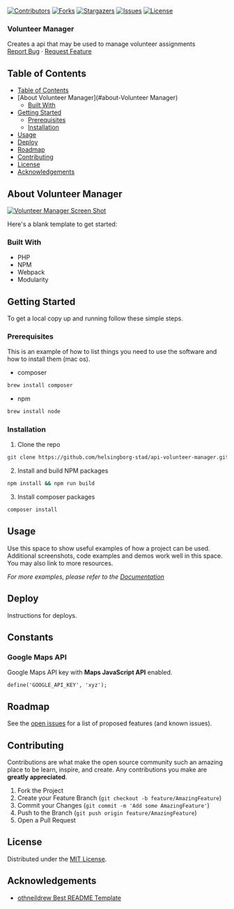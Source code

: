 <!-- SHIELDS -->
[![Contributors][contributors-shield]][contributors-url]
[![Forks][forks-shield]][forks-url]
[![Stargazers][stars-shield]][stars-url]
[![Issues][issues-shield]][issues-url]
[![License][license-shield]][license-url]

<h3>Volunteer Manager</h3>
<p>
  Creates a api that may be used to manage volunteer assignments
  <br />
  <a href="https://github.com/helsingborg-stad/api-volunteer-manager/issues">Report Bug</a>
  ·
  <a href="https://github.com/helsingborg-stad/api-volunteer-manager/issues">Request Feature</a>
</p>

## Table of Contents
- [Table of Contents](#table-of-contents)
- [About Volunteer Manager](#about-Volunteer Manager)
  - [Built With](#built-with)
- [Getting Started](#getting-started)
  - [Prerequisites](#prerequisites)
  - [Installation](#installation)
- [Usage](#usage)
- [Deploy](#deploy)
- [Roadmap](#roadmap)
- [Contributing](#contributing)
- [License](#license)
- [Acknowledgements](#acknowledgements)

## About Volunteer Manager

[![Volunteer Manager Screen Shot][product-screenshot]](https://example.com)

Here's a blank template to get started:

### Built With

* PHP
* NPM
* Webpack
* Modularity

## Getting Started

To get a local copy up and running follow these simple steps.

### Prerequisites

This is an example of how to list things you need to use the software and how to install them (mac os).
* composer
```sh
brew install composer
```
* npm
```sh
brew install node
```
### Installation

1. Clone the repo
```sh
git clone https://github.com/helsingborg-stad/api-volunteer-manager.git
```
2. Install and build NPM packages
```sh
npm install && npm run build
```
3. Install composer packages
```sh
composer install
```

## Usage

Use this space to show useful examples of how a project can be used. Additional screenshots, code examples and demos work well in this space. You may also link to more resources.

_For more examples, please refer to the [Documentation](https://example.com)_

## Deploy

Instructions for deploys.


## Constants

### Google Maps API
Google Maps API key with **Maps JavaScript API** enabled.

```
define('GOOGLE_API_KEY', 'xyz');
```

## Roadmap

See the [open issues][issues-url] for a list of proposed features (and known issues).

## Contributing

Contributions are what make the open source community such an amazing place to be learn, inspire, and create. Any contributions you make are **greatly appreciated**.

1. Fork the Project
2. Create your Feature Branch (`git checkout -b feature/AmazingFeature`)
3. Commit your Changes (`git commit -m 'Add some AmazingFeature'`)
4. Push to the Branch (`git push origin feature/AmazingFeature`)
5. Open a Pull Request

## License

Distributed under the [MIT License][license-url].

## Acknowledgements

- [othneildrew Best README Template](https://github.com/othneildrew/Best-README-Template)


<!-- MARKDOWN LINKS & IMAGES -->
<!-- https://www.markdownguide.org/basic-syntax/#reference-style-links -->
[contributors-shield]: https://img.shields.io/github/contributors/helsingborg-stad/api-volunteer-manager.svg?style=flat-square
[contributors-url]: https://github.com/helsingborg-stad/api-volunteer-manager/graphs/contributors
[forks-shield]: https://img.shields.io/github/forks/helsingborg-stad/api-volunteer-manager.svg?style=flat-square
[forks-url]: https://github.com/helsingborg-stad/api-volunteer-manager/network/members
[stars-shield]: https://img.shields.io/github/stars/helsingborg-stad/api-volunteer-manager.svg?style=flat-square
[stars-url]: https://github.com/helsingborg-stad/api-volunteer-manager/stargazers
[issues-shield]: https://img.shields.io/github/issues/helsingborg-stad/api-volunteer-manager.svg?style=flat-square
[issues-url]: https://github.com/helsingborg-stad/api-volunteer-manager/issues
[license-shield]: https://img.shields.io/github/license/helsingborg-stad/api-volunteer-manager.svg?style=flat-square
[license-url]: https://raw.githubusercontent.com/helsingborg-stad/api-volunteer-manager/master/LICENSE
[product-screenshot]: images/screenshot.png
